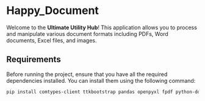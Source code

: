 # Happy_Document


Welcome to the **Ultimate Utility Hub**! This application allows you to process and manipulate various document formats including PDFs, Word documents, Excel files, and images.

## Requirements

Before running the project, ensure that you have all the required dependencies installed. You can install them using the following command:

```bash
pip install comtypes-client ttkbootstrap pandas openpyxl fpdf python-docx pywin32 matplotlib seaborn pillow pytesseract pymupdf pdf2docx pdf2image tabula-py
